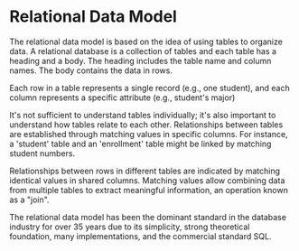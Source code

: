 # Relational Data Model

The relational data model is based on the idea of using tables to organize data. A relational database is a collection of tables and each table has a heading and a body. The heading includes the table name and column names. The body contains the data in rows.

Each row in a table represents a single record (e.g., one student), and each column represents a specific attribute (e.g., student's major)

It's not sufficient to understand tables individually; it's also important to understand how tables relate to each other. Relationships between tables are established through matching values in specific columns. For instance, a 'student' table and an 'enrollment' table might be linked by matching student numbers.

Relationships between rows in different tables are indicated by matching identical values in shared columns. Matching values allow combining data from multiple tables to extract meaningful information, an operation known as a "join".

The relational data model has been the dominant standard in the database industry for over 35 years due to its simplicity, strong theoretical foundation, many implementations, and the commercial standard SQL.
